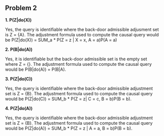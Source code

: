 ## Problem 2

**1. P(Z|do(X))**

Yes, the query is identifiable where the back-door admissible adjusment set is Z = {A}. The adjustment formula used to compute the causal query would be P(Z|do(X)) = SUM_a * P(Z = z | X = x, A = a)P(A = a)

**2. P(B|do(A))**

Yes, it is identifiable but the back-door admissible set is the empty set where Z = {}. The adjustment formula used to compute the causal query would be P(B|do(A)) = P(B|A).

**3. P(Z|do(C))**

Yes, the query is identifiable where the back-door admissible adjustment set is Z = {B}. The adjustment formula used to compute the causal query would be P(Z|do(C)) = SUM_b * P(Z = z| C = c, B = b)P(B = b).

**4. P(Z|do(A))**

Yes, the query is identifiable where the back-door admissible adjustment set is Z = {B}. The adjustment formula used to compute the causal query would be P(Z|do(A)) = SUM_b * P(Z = z | A = a, B = b)P(B = b).

